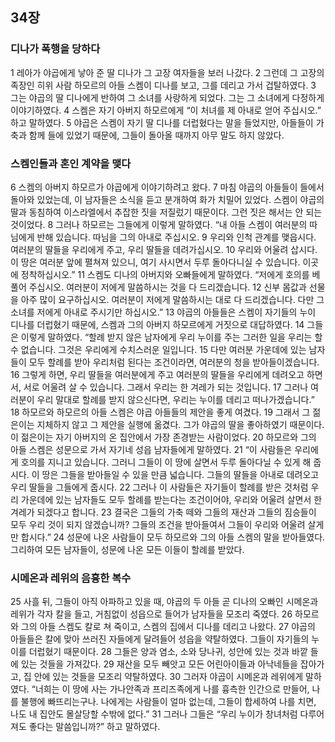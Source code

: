 ## 34장
### 디나가 폭행을 당하다
1 레아가 야곱에게 낳아 준 딸 디나가 그 고장 여자들을 보러 나갔다.
2 그런데 그 고장의 족장인 히위 사람 하모르의 아들 스켐이 디나를 보고, 그를 데리고 가서 겁탈하였다.
3 그는 야곱의 딸 디나에게 반하여 그 소녀를 사랑하게 되었다. 그는 그 소녀에게 다정하게 이야기하였다.
4 스켐은 자기 아버지 하모르에게 “이 처녀를 제 아내로 얻어 주십시오.” 하고 말하였다.
5 야곱은 스켐이 자기 딸 디나를 더럽혔다는 말을 들었지만, 아들들이 가축과 함께 들에 있었기 때문에, 그들이 돌아올 때까지 아무 말도 하지 않았다.
### 스켐인들과 혼인 계약을 맺다
6 스켐의 아버지 하모르가 야곱에게 이야기하려고 왔다.
7 마침 야곱의 아들들이 들에서 돌아와 있었는데, 이 남자들은 소식을 듣고 분개하여 화가 치밀어 있었다. 스켐이 야곱의 딸과 동침하여 이스라엘에서 추잡한 짓을 저질렀기 때문이다. 그런 짓은 해서는 안 되는 것이었다.
8 그러나 하모르는 그들에게 이렇게 말하였다. “내 아들 스켐이 여러분의 따님에게 반해 있습니다. 따님을 그의 아내로 주십시오.
9 우리와 인척 관계를 맺읍시다. 여러분의 딸들을 우리에게 주고, 우리 딸들을 데려가십시오.
10 우리와 어울려 삽시다. 이 땅은 여러분 앞에 펼쳐져 있으니, 여기 사시면서 두루 돌아다니실 수 있습니다. 이곳에 정착하십시오.”
11 스켐도 디나의 아버지와 오빠들에게 말하였다. “저에게 호의를 베풀어 주십시오. 여러분이 저에게 말씀하시는 것을 다 드리겠습니다.
12 신부 몸값과 선물을 아주 많이 요구하십시오. 여러분이 저에게 말씀하시는 대로 다 드리겠습니다. 다만 그 소녀를 저에게 아내로 주시기만 하십시오.”
13 야곱의 아들들은 스켐이 자기들의 누이 디나를 더럽혔기 때문에, 스켐과 그의 아버지 하모르에게 거짓으로 대답하였다.
14 그들은 이렇게 말하였다. “할례 받지 않은 남자에게 우리 누이를 주는 그러한 일을 우리는 할 수 없습니다. 그것은 우리에게 수치스러운 일입니다.
15 다만 여러분 가운데에 있는 남자들이 모두 할례를 받아 우리처럼 된다는 조건이라면, 여러분의 청을 받아들이겠습니다.
16 그렇게 하면, 우리 딸들을 여러분에게 주고 여러분의 딸들을 우리에게 데려오고 하면서, 서로 어울려 살 수 있습니다. 그래서 우리는 한 겨레가 되는 것입니다.
17 그러나 여러분이 우리 말대로 할례를 받지 않으신다면, 우리는 누이를 데리고 떠나가겠습니다.”
18 하모르와 하모르의 아들 스켐은 야곱 아들들의 제안을 좋게 여겼다.
19 그래서 그 젊은이는 지체하지 않고 그 제안을 실행에 옮겼다. 그가 야곱의 딸을 좋아하였기 때문이다. 이 젊은이는 자기 아버지의 온 집안에서 가장 존경받는 사람이었다.
20 하모르와 그의 아들 스켐은 성문으로 가서 자기네 성읍 남자들에게 말하였다.
21 “이 사람들은 우리에게 호의를 지니고 있습니다. 그러니 그들이 이 땅에 살면서 두루 돌아다닐 수 있게 해 줍시다. 이 땅은 그들을 받아들일 수 있을 만큼 넓습니다. 그들의 딸들을 아내로 데려오고 우리 딸들을 그들에게 줍시다.
22 그러나 이 사람들은 자기들이 할례를 받은 것처럼 우리 가운데에 있는 남자들도 모두 할례를 받는다는 조건이어야, 우리와 어울려 살면서 한 겨레가 되겠다고 합니다.
23 결국은 그들의 가축 떼와 그들의 재산과 그들의 짐승들이 모두 우리 것이 되지 않겠습니까? 그들의 조건을 받아들여서 그들이 우리와 어울려 살게만 합시다.”
24 성문에 나온 사람들이 모두 하모르와 그의 아들 스켐의 말을 받아들였다. 그리하여 모든 남자들이, 성문에 나온 모든 이들이 할례를 받았다.
### 시메온과 레위의 음흉한 복수
25 사흘 뒤, 그들이 아직 아파하고 있을 때, 야곱의 두 아들 곧 디나의 오빠인 시메온과 레위가 각자 칼을 들고, 거침없이 성읍으로 들어가 남자들을 모조리 죽였다.
26 하모르와 그의 아들 스켐도 칼로 쳐 죽이고, 스켐의 집에서 디나를 데리고 나왔다.
27 야곱의 아들들은 칼에 맞아 쓰러진 자들에게 달려들어 성읍을 약탈하였다. 그들이 자기들의 누이를 더럽혔기 때문이다.
28 그들은 양과 염소, 소와 당나귀, 성안에 있는 것과 바깥 들에 있는 것들을 가져갔다.
29 재산을 모두 빼앗고 모든 어린아이들과 아낙네들을 잡아가고, 집 안에 있는 것들을 모조리 약탈하였다.
30 그러자 야곱이 시메온과 레위에게 말하였다. “너희는 이 땅에 사는 가나안족과 프리즈족에게 나를 흉측한 인간으로 만들어, 나를 불행에 빠뜨리는구나. 나에게는 사람들이 얼마 없는데, 그들이 합세하여 나를 치면, 나도 내 집안도 몰살당할 수밖에 없다.”
31 그러나 그들은 “우리 누이가 창녀처럼 다루어져도 좋다는 말씀입니까?” 하고 말하였다.
